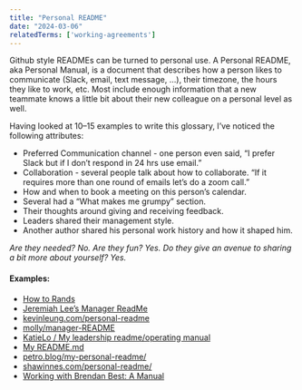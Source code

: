 ```yaml
---
title: "Personal README"
date: "2024-03-06"
relatedTerms: ['working-agreements']
---
```


Github style READMEs can be turned to personal use. A Personal README, aka Personal Manual, is a document that describes how a person likes to communicate (Slack, email, text message, …), their timezone, the hours they like to work, etc. Most include enough information that a new teammate knows a little bit about their new colleague on a personal level as well.

Having looked at 10–15 examples to write this glossary, I’ve noticed the following attributes:

- Preferred Communication channel - one person even said, “I prefer Slack but if I don’t respond in 24 hrs use email.”
- Collaboration - several people talk about how to collaborate. “If it requires more than one round of emails let’s do a zoom call.”
- How and when to book a meeting on this person’s calendar.
- Several had a “What makes me grumpy” section.
- Their thoughts around giving and receiving feedback.
- Leaders shared their management style.
- Another author shared his personal work history and how it shaped him.

_Are they needed? No. Are they fun? Yes. Do they give an avenue to sharing a bit more about yourself? Yes._

#### Examples:

- [How to Rands](https://randsinrepose.com/archives/how-to-rands/)
- [Jeremiah Lee’s Manager ReadMe](https://www.jeremiahlee.com/posts/manager-readme/)
- [kevinleung.com/personal-readme](https://kevinleung.com/personal-readme/)
- [molly/manager-README](https://github.com/molly/manager-README)
- [KatieLo / My leadership readme/operating manual](https://github.com/KatieLo/README)
- [My README.md](https://medium.com/@mikekleiman/my-readme-md-35bd0197a5c5)
- [petro.blog/my-personal-readme/](https://petro.blog/my-personal-readme-13287f18223d)
- [shawinnes.com/personal-readme/](https://shawinnes.com/personal-readme/)
- [Working with Brendan Best: A Manual](https://www.rocketsurgery.ca/static/media/brendan-best/Brendan%20Best%20Manual%20aka%20Working%20With%20Me.PDF)


